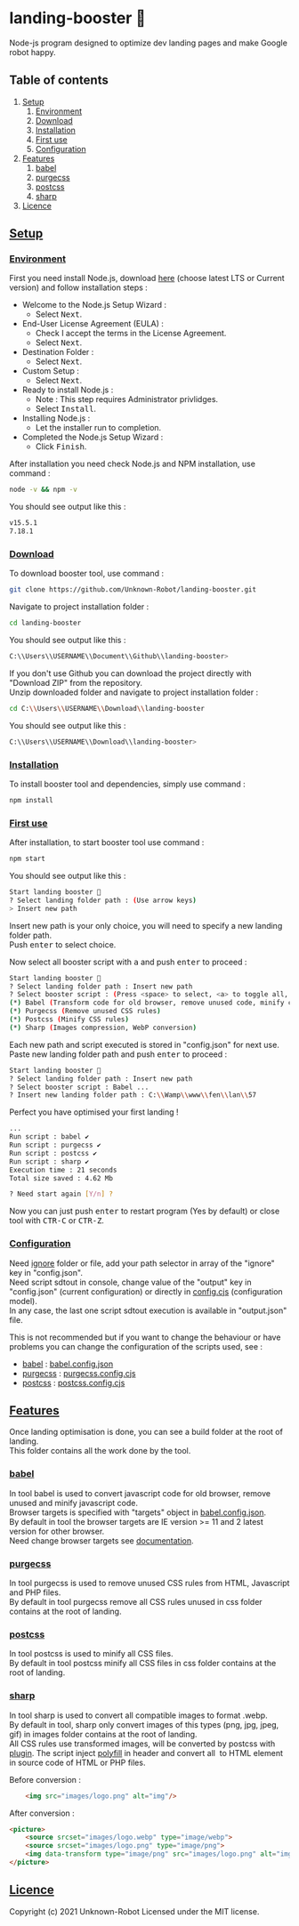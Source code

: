 # landing-booster 🚀

Node-js program designed to optimize dev landing pages and make Google robot happy.

## Table of contents
1.  [Setup](#setup)
    1.  [Environment](#environment)
    2.  [Download](#download)
    3.  [Installation](#installation)
    4.  [First use](#start)
    5.  [Configuration](#configuration)
2.  [Features](#features)
    1.  [babel](#babel)
    2.  [purgecss](#purgecss)
    3.  [postcss](#postcss)
    4.  [sharp](#sharp)
3.  [Licence](#licence)

## [Setup](#setup)
<a name="setup"></a>

### [Environment](#environment)
<a name="environment"></a>

First you need install Node.js, download [here](<https://nodejs.org/en/download/>) (choose latest LTS or Current version) and follow installation steps :<br>
- Welcome to the Node.js Setup Wizard :
    - Select <kbd>Next</kbd>.
- End-User License Agreement (EULA) :
    - Check I accept the terms in the License Agreement.
    - Select <kbd>Next</kbd>.
- Destination Folder :
    - Select <kbd>Next</kbd>.
- Custom Setup :
    - Select <kbd>Next</kbd>.
- Ready to install Node.js :
    - Note : This step requires Administrator privlidges.
    - Select <kbd>Install</kbd>.
- Installing Node.js :
    - Let the installer run to completion.
- Completed the Node.js Setup Wizard :
    - Click <kbd>Finish</kbd>.

After installation you need check Node.js and NPM installation, use command :
```sh
node -v && npm -v
```

You should see output like this :
```sh
v15.5.1
7.18.1
```

### [Download](#download)
<a name="download"></a>

To download booster tool, use command : 
```sh
git clone https://github.com/Unknown-Robot/landing-booster.git
```
Navigate to project installation folder :
```sh
cd landing-booster
```
You should see output like this :
```sh
C:\\Users\\USERNAME\\Document\\Github\\landing-booster>
```

If you don't use Github you can download the project directly with "Download ZIP" from the repository.<br>
Unzip downloaded folder and navigate to project installation folder :
```sh
cd C:\\Users\\USERNAME\\Download\\landing-booster
```
You should see output like this :
```sh
C:\\Users\\USERNAME\\Download\\landing-booster>
```

### [Installation](#installation)
<a name="installation"></a>

To install booster tool and dependencies, simply use command :
```sh
npm install
```

### [First use](#start)
<a name="start"></a>

After installation, to start booster tool use command :
```sh
npm start
```

You should see output like this :
```sh
Start landing booster 🚀
? Select landing folder path : (Use arrow keys)
> Insert new path
```

Insert new path is your only choice, you will need to specify a new landing folder path.<br>
Push <kbd>enter</kbd> to select choice.<br>

Now select all booster script with <kbd>a</kbd> and push <kbd>enter</kbd> to proceed :
```sh
Start landing booster 🚀
? Select landing folder path : Insert new path
? Select booster script : (Press <space> to select, <a> to toggle all, ...
(*) Babel (Transform code for old browser, remove unused code, minify code) [required]
(*) Purgecss (Remove unused CSS rules)
(*) Postcss (Minify CSS rules)
(*) Sharp (Images compression, WebP conversion)
```

Each new path and script executed is stored in "config.json" for next use.<br>
Paste new landing folder path and push <kbd>enter</kbd> to proceed :
```sh
Start landing booster 🚀
? Select landing folder path : Insert new path
? Select booster script : Babel ...
? Insert new landing folder path : C:\\Wamp\\www\\fen\\lan\\57
```

Perfect you have optimised your first landing !
```sh
...
Run script : babel ✔
Run script : purgecss ✔
Run script : postcss ✔
Run script : sharp ✔
Execution time : 21 seconds
Total size saved : 4.62 Mb

? Need start again [Y/n] ?
```
Now you can just push <kbd>enter</kbd> to restart program (Yes by default) or close tool with <kbd>CTR-C</kbd> or <kbd>CTR-Z</kbd>.

### [Configuration](#configuration)
<a name="configuration"></a>

Need [ignore](https://babeljs.io/docs/en/options#ignore) folder or file, add your path selector in array of the "ignore" key in "config.json".<br>
Need script sdtout in console, change value of the "output" key in "config.json" (current configuration) or directly in [config.cjs](config.cjs) (configuration model).<br>
In any case, the last one script sdtout execution is available in "output.json" file.<br>

This is not recommended but if you want to change the behaviour or have problems you can change the configuration of the scripts used, see :
  - [babel](https://babeljs.io/docs/en/options) : [babel.config.json](babel.config.json)
  - [purgecss](https://purgecss.com/configuration.html) : [purgecss.config.cjs](purgecss.config.cjs)
  - [postcss](https://github.com/postcss/postcss-cli) : [postcss.config.cjs](postcss.config.cjs)

## [Features](#features)
<a name="features"></a>
Once landing optimisation is done, you can see a build folder at the root of landing.<br>
This folder contains all the work done by the tool.<br>

### [babel](#babel)
<a name="babel"></a>
In tool babel is used to convert javascript code for old browser, remove unused and minify javascript code.<br>
Browser targets is specified with "targets" object in [babel.config.json](babel.config.json).<br>
By default in tool the browser targets are IE version >= 11 and 2 latest version for other browser.<br>
Need change browser targets see [documentation](https://babeljs.io/docs/en/babel-preset-env#targets).<br>

### [purgecss](#purgecss)
<a name="purgecss"></a>
In tool purgecss is used to remove unused CSS rules from HTML, Javascript and PHP files.<br>
By default in tool purgecss remove all CSS rules unused in css folder contains at the root of landing.<br>

### [postcss](#postcss)
<a name="postcss"></a>
In tool postcss is used to minify all CSS files.<br>
By default in tool postcss minify all CSS files in css folder contains at the root of landing.<br>

### [sharp](#sharp)
<a name="sharp"></a>
In tool sharp is used to convert all compatible images to format .webp.<br>
By default in tool, sharp only convert images of this types (png, jpg, jpeg, gif) in images folder contains at the root of landing.<br>
All CSS rules use transformed images, will be converted by postcss with [plugin](webp-in-css/plugin.js).
The script inject [polyfill](webp-in-css/polyfill.js) in header and convert all <img> to <picture> HTML element in source code of HTML or PHP files.

Before conversion :
```html
    <img src="images/logo.png" alt="img"/>
```
After conversion :
```html
<picture>
    <source srcset="images/logo.webp" type="image/webp">
    <source srcset="images/logo.png" type="image/png">
    <img data-transform type="image/png" src="images/logo.png" alt="img"/>
</picture>
```

## [Licence](#licence)
<a name="licence"></a>
Copyright (c) 2021 Unknown-Robot Licensed under the MIT license.